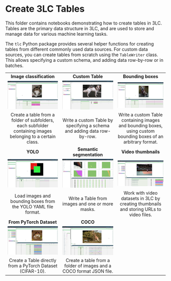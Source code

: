 # Create 3LC Tables

This folder contains notebooks demonstrating how to create tables in 3LC. Tables are the primary data structure in 3LC, and are used to store and manage data for various machine learning tasks.

The `tlc` Python package provides several helper functions for creating tables from different commonly used data sources. For custom data sources, you can create tables from scratch using the `TableWriter` class. This allows specifying a custom schema, and adding data row-by-row or in batches.

|                        |                        |                        |
|:----------:|:----------:|:----------:|
| **Image classification** | **Custom Table** | **Bounding boxes** |
| [![img][image-classification-img]][image-classification-link] | [![custom][custom-img]][custom-link]   | [![bb][bb-img]][bb-link]                 |
| Create a table from a folder of subfolders, each subfolder containing images belonging to a certain class. | Write a custom Table by specifying a schema and adding data row-by-row. | Write a custom Table containing images and bounding boxes, using custom bounding boxes of an arbitrary format. |
| **YOLO** | **Semantic segmentation**  | **Video thumbnails** |
| [![yolo][yolo-img]][yolo-link] | [![semseg][semseg-img]][semseg-link] | [![video][video-img]][video-link] |
| Load images and bounding boxes from the YOLO YAML file format. | Write a Table from images and one or more masks. | Work with video datasets in 3LC by creating thumbnails and storing URLs to video files. |
| **From PyTorch Dataset** | **COCO** |    |
| [![torch][torch-img]][torch-link] | [![coco][coco-img]][coco-link] |    |
| Create a Table directly from a PyTorch Dataset (CIFAR-10). | Create a table from a folder of images and a COCO format JSON file. | |

[image-classification-img]: ../images/create-image-classification-table.png
[image-classification-link]: create-image-classification-table.ipynb
[custom-img]: ../images/create-custom-table.png
[custom-link]: create-custom-table.ipynb
[bb-img]: ../images/create-bb-table.png
[bb-link]: create-bb-table.ipynb
[yolo-img]: ../images/create-yolo-table.png
[yolo-link]: create-yolo-table.ipynb
[semseg-img]: ../images/semseg.png
[semseg-link]: create-semantic-segmentation-dataset.ipynb
[video-img]: ../images/create-video-thumbnail-table.png
[video-link]: create-video-thumbnail-table.ipynb
[torch-img]: ../images/from-torch.png
[torch-link]: create-table-from-torch.ipynb
[coco-img]: ../images/coco.png
[coco-link]: create-table-from-coco.ipynb
